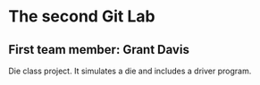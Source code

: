 # The second Git Lab
## First team member: Grant Davis
Die class project. It simulates a die and includes a driver program.